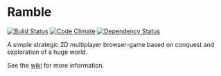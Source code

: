 # Ramble
[![Build Status](https://travis-ci.org/dimitrisuls/Ramble.png)](https://travis-ci.org/dimitrisuls/Ramble)
[![Code Climate](https://codeclimate.com/github/dimitrisuls/Ramble.png)](https://codeclimate.com/github/dimitrisuls/Ramble)
[![Dependency Status](https://www.versioneye.com/user/projects/527fbdd5632bacc396000002/badge.png)](https://www.versioneye.com/user/projects/527fbdd5632bacc396000002)

A simple strategic 2D multiplayer browser-game based on conquest and exploration of a huge world.

See the [wiki](https://github.com/dimitrisuls/Ramble/wiki) for more information.
